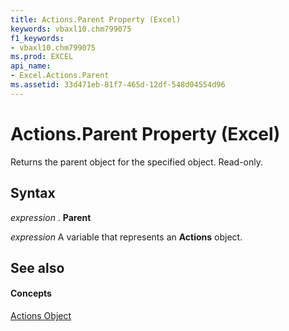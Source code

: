 ```yaml
---
title: Actions.Parent Property (Excel)
keywords: vbaxl10.chm799075
f1_keywords:
- vbaxl10.chm799075
ms.prod: EXCEL
api_name:
- Excel.Actions.Parent
ms.assetid: 33d471eb-81f7-465d-12df-548d04554d96
---
```



# Actions.Parent Property (Excel)

Returns the parent object for the specified object. Read-only.


## Syntax

 _expression_ . **Parent**

 _expression_ A variable that represents an **Actions** object.


## See also


#### Concepts


[Actions Object](actions-object-excel.md)


